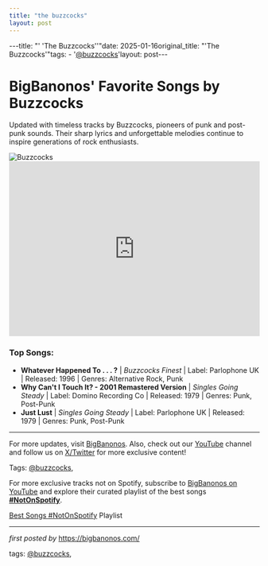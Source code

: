 ```yaml
---
title: "the buzzcocks"
layout: post
---
```

---title: "' 'The Buzzcocks''"date: 2025-01-16original_title: "'The Buzzcocks'"tags:  - '[@buzzcocks](/tags/buzzcocks/)'layout: post---<!-- Title of the Post --><h1>BigBanonos' Favorite Songs by Buzzcocks</h1> <!-- Introductory Text --><p>Updated with timeless tracks by Buzzcocks, pioneers of punk and post-punk sounds. Their sharp lyrics and unforgettable melodies continue to inspire generations of rock enthusiasts.</p> <!-- Featured Image --><div> <img src="https://i.scdn.co/image/ab67616100005174694abbe7669a250140e988bf" alt="Buzzcocks"></div> <!-- Spotify Playlist Embed --><div> <iframe src="https://open.spotify.com/embed/playlist/3KWok36qQUqPDTfgEEsMJM?utm_source=generator" width="100%" height="352" frameborder="0" allowfullscreen="" allow="autoplay; clipboard-write; encrypted-media; fullscreen; picture-in-picture" loading="lazy"></iframe></div> <!-- Song Information --><h3>Top Songs:</h3><ul> <li><strong>Whatever Happened To . . . ?</strong> | <em>Buzzcocks Finest</em> | Label: Parlophone UK | Released: 1996 | Genres: Alternative Rock, Punk</li> <li><strong>Why Can't I Touch It? - 2001 Remastered Version</strong> | <em>Singles Going Steady</em> | Label: Domino Recording Co | Released: 1979 | Genres: Punk, Post-Punk</li> <li><strong>Just Lust</strong> | <em>Singles Going Steady</em> | Label: Parlophone UK | Released: 1979 | Genres: Punk, Post-Punk</li></ul> <!-- Footer Links --><hr /><p>For more updates, visit <a href="https://bigbanonos.com/" target="_blank">BigBanonos</a>. Also, check out our <a href="https://www.youtube.com/[@BigBanonos](/tags/BigBanonos/)" target="_blank">YouTube</a> channel and follow us on <a href="https://x.com/bigbanonos" target="_blank">X/Twitter</a> for more exclusive content!</p> <!-- Tags --><p>Tags: [@buzzcocks](/tags/buzzcocks/),</p><!--Subscribe and Playlist Links--><div>    <p>For more exclusive tracks not on Spotify, subscribe to <a href="https://www.youtube.com/[@BigBanonos](/tags/BigBanonos/)" target="_blank">BigBanonos on YouTube</a> and explore their curated playlist of the best songs <strong>[#NotOnSpotify](/tags/NotOnSpotify/)</strong>.</p>    <p><a href="https://www.youtube.com/playlist?list=PLtuNtuTatqI0kFahUCbtbfenC_ET5O_tr" target="_blank">Best Songs [#NotOnSpotify](/tags/NotOnSpotify/) Playlist<br /></a></p></div><hr /><p><em>first posted by</em> <a href="https://bigbanonos.com/" rel="noopener" target="_new">https://bigbanonos.com/</a></p><p>tags: [@buzzcocks](/tags/buzzcocks/),</p>